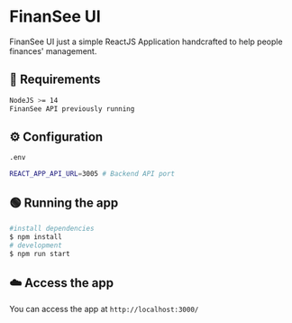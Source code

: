 
# FinanSee UI

FinanSee UI just a simple ReactJS Application handcrafted to help people finances' management.
## 📄 Requirements

```bash
NodeJS >= 14
FinanSee API previously running
```

## ⚙️ Configuration

```bash
.env

REACT_APP_API_URL=3005 # Backend API port 
```

## 🟢 Running the app

```bash
#install dependencies
$ npm install
# development
$ npm run start
```

## ☁️ Access the app

You can access the app at `http://localhost:3000/`